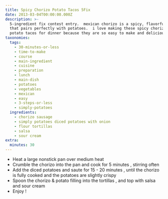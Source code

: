 ```yaml
---
title: Spicy Chorizo Potato Tacos 5Fix
date: 2013-03-04T00:00:00.000Z
description: >-
  5-ingredient fix contest entry.  mexican chorizo is a spicy, flavorful sausage
  that pairs perfectly with potatoes.  i love making these spicy chorizo &
  potato tacos for dinner because they are so easy to make and delicious!
taxonomies:
  tags:
    - 30-minutes-or-less
    - time-to-make
    - course
    - main-ingredient
    - cuisine
    - preparation
    - lunch
    - main-dish
    - potatoes
    - vegetables
    - mexican
    - easy
    - 3-steps-or-less
    - simply-potatoes
  ingredients:
    - chorizo sausage
    - simply potatoes diced potatoes with onion
    - flour tortillas
    - salsa
    - sour cream
extra:
  minutes: 30
---
```

 - Heat a large nonstick pan over medium heat
 - Crumble the chorizo into the pan and cook for 5 minutes , stirring often
 - Add the diced potatoes and saute for 15 - 20 minutes , until the chorizo is fully cooked and the potatoes are slightly crispy
 - Spoon the chorizo & potato filling into the tortillas , and top with salsa and sour cream
 - Enjoy !
